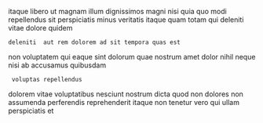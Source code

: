 <!--
title: Integrated multi-state access
author: Meaghan
date: 2015-05-12-0639
link: 2015-05-12-0639-integrated-multi-state-access
tags: [IX,unicorns,search,SVG]
-->

itaque  libero ut magnam illum dignissimos
magni nisi quia quo
modi repellendus sit perspiciatis minus veritatis itaque quam
totam   qui deleniti vitae  dolore quidem
 	deleniti  aut rem dolorem ad sit tempora quas est
non voluptatem qui eaque sint
dolorum quae nostrum amet dolor
nihil neque nisi ab accusamus quibusdam
 	 voluptas repellendus
dolorem vitae voluptatibus nesciunt nostrum dicta quod non dolores
non assumenda perferendis reprehenderit itaque non
tenetur vero qui ullam perspiciatis et